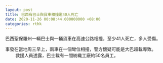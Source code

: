 ```yaml
---
layout: post
title: 巴西有巴士與貨車相撞逾40人死亡
date: 2020-11-26 00:08:44.000000000 +08:00
categories: rthk
---
```


巴西聖保羅州一輛巴士與一輛貨車在高速公路相撞，至少41人死亡，多人受傷。

事發在當地周三早上，兩車在一個彎位相撞，警方懷疑可能是大巴超載導致。
　　
救援人員透露，巴士載有一間紡織工廠約50名員工。
